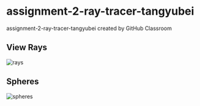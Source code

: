 # assignment-2-ray-tracer-tangyubei
assignment-2-ray-tracer-tangyubei created by GitHub Classroom

## View Rays
![rays](https://user-images.githubusercontent.com/34821850/194738707-e9019027-fd2c-45ba-96f7-aaa6c21153b9.png)

## Spheres
![spheres](https://user-images.githubusercontent.com/34821850/194738715-c74ce2cd-3275-4cb6-a390-f68c90d925b5.png)
